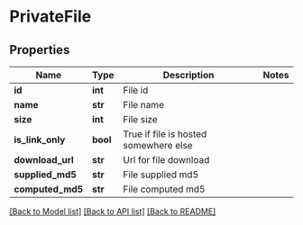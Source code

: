 # PrivateFile

## Properties
Name | Type | Description | Notes
------------ | ------------- | ------------- | -------------
**id** | **int** | File id | 
**name** | **str** | File name | 
**size** | **int** | File size | 
**is_link_only** | **bool** | True if file is hosted somewhere else | 
**download_url** | **str** | Url for file download | 
**supplied_md5** | **str** | File supplied md5 | 
**computed_md5** | **str** | File computed md5 | 

[[Back to Model list]](../README.md#documentation-for-models) [[Back to API list]](../README.md#documentation-for-api-endpoints) [[Back to README]](../README.md)


